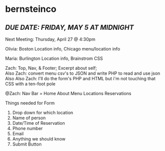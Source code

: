 # bernsteinco
## **_DUE DATE: FRIDAY, MAY 5 AT MIDNIGHT_**

Next Meeting: Thursday, April 27 @ 4:30pm

Olivia: Boston Location info, Chicago menu/location info

Maria: Burlington Location info, Brainstrom CSS 

Zach: Top, Nav, & Footer; Excerpt about self;   
Also Zach: convert menu csv's to JSON and write PHP to read and use json  
Also Also Zach: I'll do the form's PHP and HTML but i'm not touching that CSS with a ten-foot pole

@Zach: Nav Bar =
Home About Menu Locations Reservations

Things needed for Form
1. Drop down for which location
2. Name of person
3. Date/Time of Reservation 
4. Phone number
5. Email
6. Anything we should know
7. Submit Button
